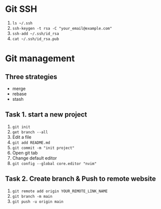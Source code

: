 # Git SSH
1. `ls ~/.ssh`
2. `ssh-keygen -t rsa -C "your_email@example.com"`
3. `ssh-add ~/.ssh/id_rsa` 
4. `cat ~/.ssh/id_rsa.pub`

# Git management

## Three strategies
- merge
- rebase
- stash

## Task 1. start a new project
1. `git init`
2. `get branch --all`
3. Edit a file
4. `git add README.md`
5. `git commit -m "init project"`
6. Open git tab
7. Change default editor
  1. `git config --global core.editor "nvim"`

## Task 2. Create branch & Push to remote website
1. `git remote add origin YOUR_REMOTE_LINK_NAME`
2. `git branch -m main`
3. `git push -u origin main`

